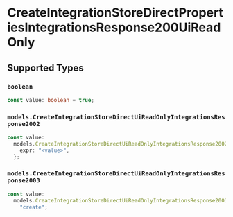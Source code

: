 # CreateIntegrationStoreDirectPropertiesIntegrationsResponse200UiReadOnly


## Supported Types

### `boolean`

```typescript
const value: boolean = true;
```

### `models.CreateIntegrationStoreDirectUiReadOnlyIntegrationsResponse2002`

```typescript
const value:
  models.CreateIntegrationStoreDirectUiReadOnlyIntegrationsResponse2002 = {
    expr: "<value>",
  };
```

### `models.CreateIntegrationStoreDirectUiReadOnlyIntegrationsResponse2003`

```typescript
const value:
  models.CreateIntegrationStoreDirectUiReadOnlyIntegrationsResponse2003 =
    "create";
```

